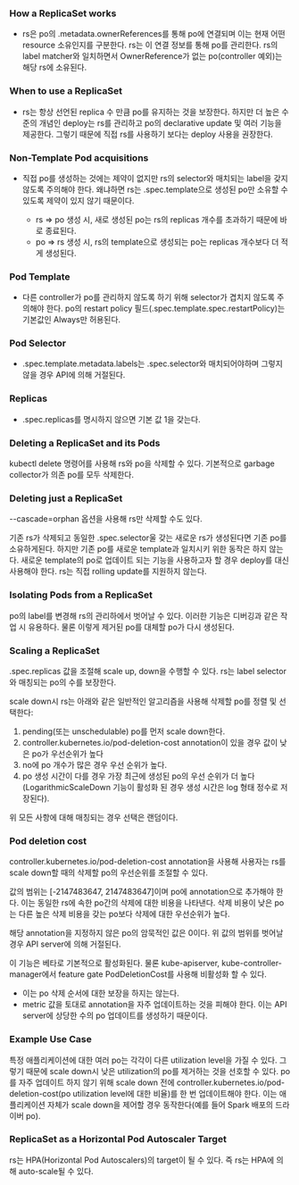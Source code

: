 ### How a ReplicaSet works
- rs은 po의 .metadata.ownerReferences를 통해 po에 연결되며 이는 현재 어떤 resource 소유인지를 구분한다. rs는 이 연결 정보를 통해 po를 관리한다. rs의 label matcher와 일치하면서 OwnerReference가 없는 po(controller 예외)는 해당 rs에 소유된다.

### When to use a ReplicaSet
- rs는 항상 선언된 replica 수 만큼 po를 유지하는 것을 보장한다. 하지만 더 높은 수준의 개념인 deploy는 rs를 관리하고 po의 declarative update 및 여러 기능을 제공한다. 그렇기 때문에 직접 rs를 사용하기 보다는 deploy 사용을 권장한다.

### Non-Template Pod acquisitions
- 직접 po를 생성하는 것에는 제약이 없지만 rs의 selector와 매치되는 label을 갖지 않도록 주의해야 한다. 왜냐하면 rs는 .spec.template으로 생성된 po만 소유할 수 있도록 제약이 있지 않기 때문이다.

  - rs => po 생성 시, 새로 생성된 po는 rs의 replicas 개수를 초과하기 때문에 바로 종료된다.
  - po => rs 생성 시, rs의 template으로 생성되는 po는 replicas 개수보다 더 적게 생성된다.

### Pod Template
- 다른 controller가 po를 관리하지 않도록 하기 위해 selector가 겹치지 않도록 주의해야 한다. po의 restart policy 필드(.spec.template.spec.restartPolicy)는 기본값인 Always만 허용된다.

### Pod Selector
- .spec.template.metadata.labels는 .spec.selector와 매치되어야하며 그렇지 않을 경우 API에 의해 거절된다.

### Replicas
- .spec.replicas를 명시하지 않으면 기본 값 1을 갖는다.

### Deleting a ReplicaSet and its Pods
kubectl delete 명령어를 사용해 rs와 po을 삭제할 수 있다. 기본적으로 garbage collector가 의존 po를 모두 삭제한다.

### Deleting just a ReplicaSet
--cascade=orphan 옵션을 사용해 rs만 삭제할 수도 있다.

기존 rs가 삭제되고 동일한 .spec.selector울 갖는 새로운 rs가 생성된다면 기존 po를 소유하게된다. 하지만 기존 po를 새로운 template과 일치시키 위한 동작은 하지 않는다. 새로운 template의 po로 업데이트 되는 기능을 사용하고자 할 경우 deploy를 대신 사용해야 한다. rs는 직접 rolling update를 지원하지 않는다.

### Isolating Pods from a ReplicaSet
po의 label를 변경해 rs의 관리하에서 벗어날 수 있다. 이러한 기능은 디버깅과 같은 작업 시 유용하다. 물론 이렇게 제거된 po를 대체할 po가 다시 생성된다.

### Scaling a ReplicaSet
.spec.replicas 값을 조절해 scale up, down을 수행할 수 있다. rs는 label selector와 매칭되는 po의 수를 보장한다.

scale down시 rs는 아래와 같은 일반적인 알고리즘을 사용해 삭제할 po를 정렬 및 선택한다:

1. pending(또는 unschedulable) po를 먼저 scale down한다.
2. controller.kubernetes.io/pod-deletion-cost annotation이 있을 경우 값이 낮은 po가 우선순위가 높다
3. no에 po 개수가 많은 경우 우선 순위가 높다.
4. po 생성 시간이 다를 경우 가장 최근에 생성된 po의 우선 순위가 더 높다(LogarithmicScaleDown 기능이 활성화 된 경우 생성 시간은 log 형태 정수로 저장된다).

위 모든 사항에 대해 매칭되는 경우 선택은 랜덤이다.

### Pod deletion cost
controller.kubernetes.io/pod-deletion-cost annotation을 사용해 사용자는 rs를 scale down할 때의 삭제할 po의 우선순위를 조절할 수 있다.

값의 범위는 [-2147483647, 2147483647]이며 po에 annotation으로 추가해야 한다. 이는 동일한 rs에 속한 po간의 삭제에 대한 비용을 나타낸다. 삭제 비용이 낮은 po는 다른 높은 삭제 비용을 갖는 po보다 삭제에 대한 우선순위가 높다.

해당 annotation을 지정하지 않은 po의 암묵적인 값은 0이다. 위 값의 범위를 벗어날 경우 API server에 의해 거절된다.

이 기능은 베타로 기본적으로 활성화된다. 물론 kube-apiserver, kube-controller-manager에서 feature gate PodDeletionCost를 사용해 비활성화 할 수 있다.

- 이는 po 삭제 순서에 대한 보장을 하지는 않는다.
- metric 값을 토대로 annotation을 자주 업데이트하는 것을 피해야 한다. 이는 API server에 상당한 수의 po 업데이트를 생성하기 때문이다.

### Example Use Case
특정 애플리케이션에 대한 여러 po는 각각이 다른 utilization level을 가질 수 있다. 그렇기 때문에 scale down시 낮은 utilization의 po를 제거하는 것을 선호할 수 있다. po를 자주 업데이트 하지 않기 위해 scale down 전에 controller.kubernetes.io/pod-deletion-cost(po utilization level에 대한 비율)를 한 번 업데이트해야 한다. 이는 애플리케이션 자체가 scale down을 제어할 경우 동작한다(예를 들어 Spark 배포의 드라이버 po).

### ReplicaSet as a Horizontal Pod Autoscaler Target
rs는 HPA(Horizontal Pod Autoscalers)의 target이 될 수 있다. 즉 rs는 HPA에 의해 auto-scale될 수 있다.
